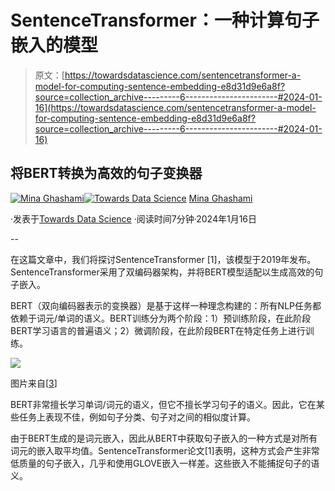 # SentenceTransformer：一种计算句子嵌入的模型

> 原文：[https://towardsdatascience.com/sentencetransformer-a-model-for-computing-sentence-embedding-e8d31d9e6a8f?source=collection_archive---------6-----------------------#2024-01-16](https://towardsdatascience.com/sentencetransformer-a-model-for-computing-sentence-embedding-e8d31d9e6a8f?source=collection_archive---------6-----------------------#2024-01-16)

## 将BERT转换为高效的句子变换器

[](https://medium.com/@mina.ghashami?source=post_page---byline--e8d31d9e6a8f--------------------------------)[![Mina Ghashami](../Images/745f53b94f5667a485299b49913c7a21.png)](https://medium.com/@mina.ghashami?source=post_page---byline--e8d31d9e6a8f--------------------------------)[](https://towardsdatascience.com/?source=post_page---byline--e8d31d9e6a8f--------------------------------)[![Towards Data Science](../Images/a6ff2676ffcc0c7aad8aaf1d79379785.png)](https://towardsdatascience.com/?source=post_page---byline--e8d31d9e6a8f--------------------------------) [Mina Ghashami](https://medium.com/@mina.ghashami?source=post_page---byline--e8d31d9e6a8f--------------------------------)

·发表于[Towards Data Science](https://towardsdatascience.com/?source=post_page---byline--e8d31d9e6a8f--------------------------------) ·阅读时间7分钟·2024年1月16日

--

在这篇文章中，我们将探讨SentenceTransformer [1]，该模型于2019年发布。SentenceTransformer采用了双编码器架构，并将BERT模型适配以生成高效的句子嵌入。

BERT（双向编码器表示的变换器）是基于这样一种理念构建的：所有NLP任务都依赖于词元/单词的语义。BERT训练分为两个阶段：1）预训练阶段，在此阶段BERT学习语言的普遍语义；2）微调阶段，在此阶段BERT在特定任务上进行训练。

![](../Images/52937cabeba180d1e79c4be33abdf476.png)

图片来自[[3](https://arxiv.org/pdf/1810.04805.pdf)]

BERT非常擅长学习单词/词元的语义，但它不擅长学习句子的语义。因此，它在某些任务上表现不佳，例如句子分类、句子对之间的相似度计算。

由于BERT生成的是词元嵌入，因此从BERT中获取句子嵌入的一种方式是对所有词元的嵌入取平均值。SentenceTransformer论文[1]表明，这种方式会产生非常低质量的句子嵌入，几乎和使用GLOVE嵌入一样差。这些嵌入不能捕捉句子的语义。
